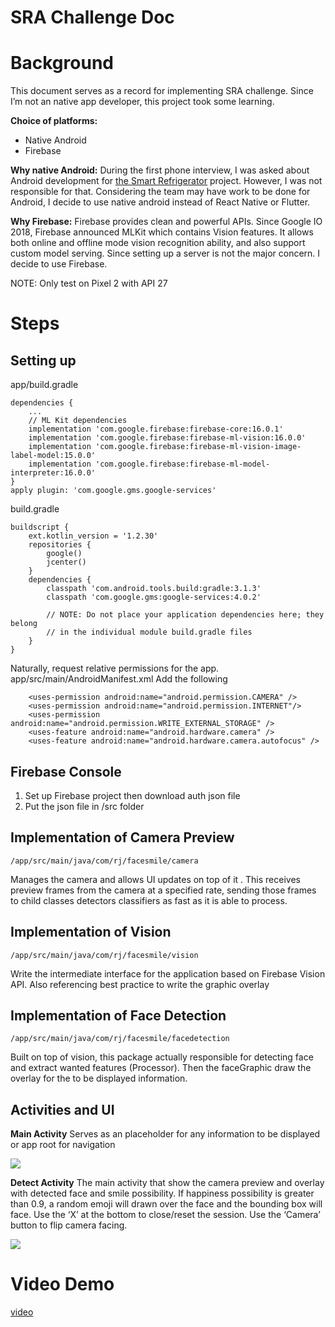 # SRA Challenge Doc

# Background

This document serves as a record for implementing SRA challenge.
Since I’m not an native app developer, this project took some learning.

**Choice of platforms:**

- Native Android
- Firebase

**Why native Android:** 
During the first phone interview, I was asked about Android development for [the Smart Refrigerator](https://www.ruanjian.io/minibay/) project. However, I was not responsible for that. Considering the team may have work to be done for Android, I decide to use native android instead of React Native or Flutter.

**Why Firebase:**
Firebase provides clean and powerful APIs. Since Google IO 2018, Firebase announced MLKit which contains Vision features. It allows both online and offline mode vision recognition ability, and also support custom model serving. Since setting up a server is not the major concern. I decide to use Firebase.

NOTE:
Only test on Pixel 2 with API 27

# Steps


## Setting up

app/build.gradle

    dependencies {
        ...
        // ML Kit dependencies
        implementation 'com.google.firebase:firebase-core:16.0.1'
        implementation 'com.google.firebase:firebase-ml-vision:16.0.0'
        implementation 'com.google.firebase:firebase-ml-vision-image-label-model:15.0.0'
        implementation 'com.google.firebase:firebase-ml-model-interpreter:16.0.0'
    }
    apply plugin: 'com.google.gms.google-services'

build.gradle

    buildscript {
        ext.kotlin_version = '1.2.30'
        repositories {
            google()
            jcenter()
        }
        dependencies {
            classpath 'com.android.tools.build:gradle:3.1.3'
            classpath 'com.google.gms:google-services:4.0.2'
    
            // NOTE: Do not place your application dependencies here; they belong
            // in the individual module build.gradle files
        }
    }


Naturally, request relative permissions for the app.
app/src/main/AndroidManifest.xml
Add the following

        <uses-permission android:name="android.permission.CAMERA" />
        <uses-permission android:name="android.permission.INTERNET"/>
        <uses-permission android:name="android.permission.WRITE_EXTERNAL_STORAGE" />
        <uses-feature android:name="android.hardware.camera" />
        <uses-feature android:name="android.hardware.camera.autofocus" />



## Firebase Console
1. Set up Firebase project then download auth json file
2. Put the json file in /src folder



## Implementation of Camera Preview
    /app/src/main/java/com/rj/facesmile/camera

Manages the camera and allows UI updates on top of it . This receives preview frames from the camera at a specified rate, sending those frames to child classes detectors classifiers as fast as it is able to process.


## Implementation of Vision
    /app/src/main/java/com/rj/facesmile/vision

Write the intermediate interface for the application based on Firebase Vision API. Also referencing best practice to write the graphic overlay


## Implementation of Face Detection
    /app/src/main/java/com/rj/facesmile/facedetection

Built on top of vision, this package actually responsible for detecting face and extract wanted features (Processor). Then the faceGraphic draw the overlay for the to be displayed information.


## Activities and UI

**Main Activity**
Serves as an placeholder for any information to be displayed or app root for navigation

![](https://d2mxuefqeaa7sj.cloudfront.net/s_29D3B1366AED6854C677CE7770E982B8FB3D988CA178B3AF935F10F8C7C79917_1531899043245_Screen+Shot+2018-07-18+at+12.29.29+AM.png)




**Detect Activity**
The main activity that show the camera preview and overlay with detected face and smile possibility. If happiness possibility is greater than 0.9, a random emoji will drawn over the face and the bounding box will face.
Use the ‘X’ at the bottom to close/reset the session.
Use the ‘Camera’ button to flip camera facing. 

![](https://d2mxuefqeaa7sj.cloudfront.net/s_29D3B1366AED6854C677CE7770E982B8FB3D988CA178B3AF935F10F8C7C79917_1531899053885_Screen+Shot+2018-07-18+at+12.29.51+AM.png)




# Video Demo
[video](https://player.vimeo.com/video/280494383)

